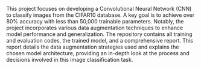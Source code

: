 This project focuses on developing a Convolutional Neural Network (CNN) to classify images from the CIFAR10 database. A key goal is to achieve over 80% accuracy with less than 50,000 trainable parameters. Notably, the project incorporates various data augmentation techniques to enhance model performance and generalization. The repository contains all training and evaluation codes, the trained model, and a comprehensive report. This report details the data augmentation strategies used and explains the chosen model architecture, providing an in-depth look at the process and decisions involved in this image classification task.
